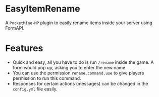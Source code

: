 # EasyItemRename
A  `PocketMine-MP` plugin to easily rename items inside your server using FormAPI.


# Features
- Quick and easy, all you have to do is run `/rename` inside the game. A form would pop up, asking you to enter the new name.
- You can use the permission `rename.command.use` to give players permission to run this command.
- Responses for certain actions (messages) can be changed in the `config.yml` file easily.
